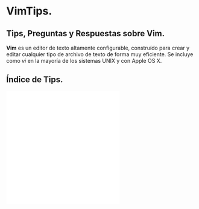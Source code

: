 # VimTips.
## Tips, Preguntas y Respuestas sobre Vim.

**Vim** es un editor de texto altamente configurable, construído para crear y editar cualquier tipo de archivo de texto de forma muy eficiente. Se incluye como *vi* en la mayoría de los sistemas UNIX y con Apple OS X.

## Índice de Tips.

![001 - Emparejado de símbolos.](001_VimTip.md)
![002 - Exportar código a Html.](002_VimTip.md)
